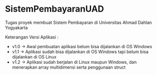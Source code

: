 # SistemPembayaranUAD
Tugas proyek membuat Sistem Pembayaran di Universitas Ahmad Dahlan Yogyakarta

Keterangan Versi Aplikasi :
- v1.0 -> Awal pembuatan aplikasi belum bisa dijalankan di OS Windows
- v1.1 -> Aplikasi sudah bisa dijalankan di OS Windows tapi belum bisa dijalankan di OS Linux
- v1.2 -> Aplikasi sudah berjalan di Linux maupun Windows, dan menerapkan array multidimensi serta penggunaan struct